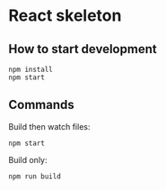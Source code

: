 # React skeleton

## How to start development
```shell
npm install
npm start
```

## Commands
Build then watch files:
```shell
npm start
```
Build only:
```shell
npm run build
```
